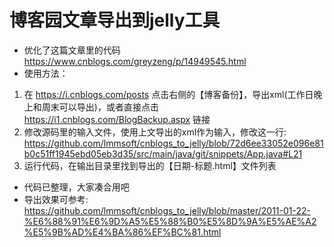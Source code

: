 # 博客园文章导出到jelly工具

- 优化了这篇文章里的代码 https://www.cnblogs.com/greyzeng/p/14949545.html
- 使用方法：

1. 在 https://i.cnblogs.com/posts 点击右侧的【博客备份】，导出xml(工作日晚上和周末可以导出)，或者直接点击 https://i1.cnblogs.com/BlogBackup.aspx 链接
2. 修改源码里的输入文件，使用上文导出的xml作为输入，修改这一行: https://github.com/lmmsoft/cnblogs_to_jelly/blob/72d6ee33052e096e81b0c51ff1945ebd05eb3d35/src/main/java/git/snippets/App.java#L21
3. 运行代码，在输出目录里找到导出的【日期-标题.html】文件列表

- 代码已整理，大家凑合用吧
- 导出效果可参考: https://github.com/lmmsoft/cnblogs_to_jelly/blob/master/2011-01-22-%E6%88%91%E6%9D%A5%E5%88%B0%E5%8D%9A%E5%AE%A2%E5%9B%AD%E4%BA%86%EF%BC%81.html
